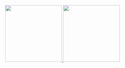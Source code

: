 <div align="center">
  <a href="https://github.com/fj4dev">
  <img height="180em" src="https://github-readme-stats.vercel.app/api?username=fj4dev&show_icons=true&theme=dracula&include_all_commits=true&count_private=true"/>
  <img height="180em" src="https://github-readme-stats.vercel.app/api/top-langs/?username=fj4dev&layout=compact&langs_count=7&theme=dracula"/>
</div>
</div>
